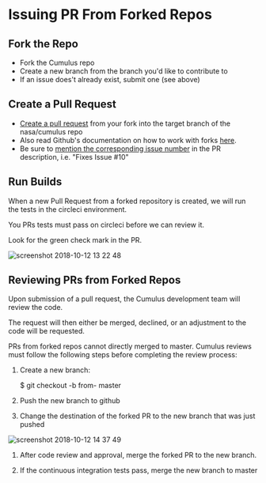 # Issuing PR From Forked Repos

## Fork the Repo
* Fork the Cumulus repo
* Create a new branch from the branch you'd like to contribute to
* If an issue does't already exist, submit one (see above)

## Create a Pull Request

* [Create a pull request](https://help.github.com/articles/creating-a-pull-request/) from your fork into the target branch of the nasa/cumulus repo
* Also read Github's documentation on how to work with forks [here](https://help.github.com/articles/working-with-forks/).
* Be sure to [mention the corresponding issue number](https://help.github.com/articles/closing-issues-using-keywords/) in the PR description, i.e. "Fixes Issue #10"

## Run Builds

When a new Pull Request from a forked repository is created, we will run the tests in the circleci environment.

You PRs tests must pass on circleci before we can review it.

Look for the green check mark in the PR.

![screenshot 2018-10-12 13 22 48](https://user-images.githubusercontent.com/1933118/46869548-80d31480-ce2c-11e8-81fc-10096e701189.png)

## Reviewing PRs from Forked Repos

Upon submission of a pull request, the Cumulus development team will review the code.

The request will then either be merged, declined, or an adjustment to the code will be requested.

PRs from forked repos cannot directly merged to master. Cumulus reviews must follow the following steps before completing the review process:

1. Create a new branch:

     $ git checkout -b from-<name-of-the-branch> master

1. Push the new branch to github

1. Change the destination of the forked PR to the new branch that was just pushed

![screenshot 2018-10-12 14 37 49](https://user-images.githubusercontent.com/1933118/46869547-80d31480-ce2c-11e8-9d2f-b8e1ea01fdb6.png)

1. After code review and approval, merge the forked PR to the new branch.

1. If the continuous integration tests pass, merge the new branch to master
